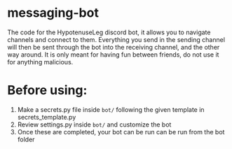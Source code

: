 # messaging-bot
The code for the HypotenuseLeg discord bot, it allows you to navigate channels and connect to them. Everything you send in the sending channel will then be sent through the bot into the receiving channel, and the other way around.
It is only meant for having fun between friends, do not use it for anything malicious.

# Before using:
1. Make a secrets.py file inside `bot/` following the given template in secrets_template.py
2. Review settings.py inside `bot/` and customize the bot
3. Once these are completed, your bot can be run can be run from the bot folder
